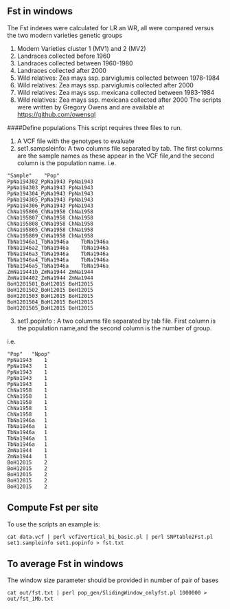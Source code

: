 ## Fst in windows
The Fst indexes were calculated for LR an WR, all were compared versus the two modern varieties genetic groups
1) Modern Varieties cluster 1 (MV1) and 2 (MV2)
2) Landraces collected before 1960
3) Landraces collected between 1960-1980
4) Landraces collected after 2000
5) Wild relatives: Zea mays ssp. parviglumis collected between 1978-1984
6) Wild relatives: Zea mays ssp. parviglumis collected after 2000
7) Wild relatives: Zea mays ssp. mexicana collected between 1983-1984
8) Wild relatives: Zea mays ssp. mexicana collected after 2000
The scripts were written by Gregory Owens and are available at https://github.com/owensgl

####Define  populations
This script requires three files to run.
1) A VCF file with the genotypes to evaluate
2) set1.sampsleinfo: A two columns file separated by tab. The first columns are the sample names as these appear in the VCF file,and the second column is the population name.
i.e.
```
"Sample"	"Pop"
PpNa194302_PpNa1943	PpNa1943
PpNa194303_PpNa1943	PpNa1943
PpNa194304_PpNa1943	PpNa1943
PpNa194305_PpNa1943	PpNa1943
PpNa194306_PpNa1943	PpNa1943
ChNa195806_ChNa1958	ChNa1958
ChNa195807_ChNa1958	ChNa1958
ChNa195808_ChNa1958	ChNa1958
ChNa195805_ChNa1958	ChNa1958
ChNa195809_ChNa1958	ChNa1958
TbNa1946a1_TbNa1946a	TbNa1946a
TbNa1946a2_TbNa1946a	TbNa1946a
TbNa1946a3_TbNa1946a	TbNa1946a
TbNa1946a4_TbNa1946a	TbNa1946a
TbNa1946a5_TbNa1946a	TbNa1946a
ZmNa19441b_ZmNa1944	ZmNa1944
ZmNa194402_ZmNa1944	ZmNa1944
BoH1201501_BoH12015	BoH12015
BoH1201502_BoH12015	BoH12015
BoH1201503_BoH12015	BoH12015
BoH1201504_BoH12015	BoH12015
BoH1201505_BoH12015	BoH12015
```

3) set1.popinfo : A two columms file separated by tab file. First column is the population name,and the second column is the number of group.

i.e.

	"Pop"	"Npop"
	PpNa1943	1
	PpNa1943	1
	PpNa1943	1
	PpNa1943	1
	PpNa1943	1
	ChNa1958	1
	ChNa1958	1
	ChNa1958	1
	ChNa1958	1
	ChNa1958	1
	TbNa1946a	1
	TbNa1946a	1
	TbNa1946a	1
	TbNa1946a	1
	TbNa1946a	1
	ZmNa1944	1
	ZmNa1944	1
	BoH12015	2
	BoH12015	2
	BoH12015	2
	BoH12015	2
	BoH12015	2

## Compute Fst per site
To use the scripts an example is:

	cat data.vcf | perl vcf2vertical_bi_basic.pl | perl SNPtable2Fst.pl set1.sampleinfo set1.popinfo > fst.txt


## To average Fst in windows
The window size parameter should be provided in number of pair of bases

	cat out/fst.txt | perl pop_gen/SlidingWindow_onlyfst.pl 1000000 > out/fst_1Mb.txt
